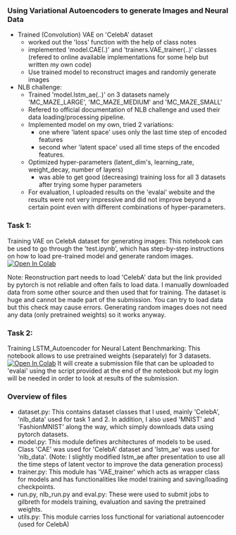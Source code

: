 ### Using Variational Autoencoders to generate Images and Neural Data
- Trained (Convolution) VAE on 'CelebA' dataset
    - worked out the 'loss' function with the help of class notes
    - implemented 'model.CAE(.)' and 'trainers.VAE_trainer(..)' classes (refered to online available implementations for some help but written my own code)
    - Use trained model to reconstruct images and randomly generate images
- NLB challenge:
    - Trained 'model.lstm_ae(..)' on 3 datasets namely 'MC_MAZE_LARGE', 'MC_MAZE_MEDIUM' and 'MC_MAZE_SMALL'
    - Refered to official documentation of NLB challenge and used their data loading/processing pipeline.
    - Implemented model on my own, tried 2 variations:
        - one where 'latent space' uses only the last time step of encoded features
        - second wher 'latent space' used all time steps of the encoded features.
    - Optimized hyper-parameters (latent_dim's, learning_rate, weight_decay, number of layers) 
        - was able to get good (decreasing) training loss for all 3 datasets after trying some hyper parameters
    - For evaluation, I uploaded results on the 'evalai' website and the results were not very impressive and did not improve beyond a certain point even with different combinations of hyper-parameters.
 

### Task 1:
Training VAE on CelebA dataset for generating images:
This notebook can be used to go through the 'test.ipynb', which has step-by-step instructions on how to load pre-trained model and generate random images.
[![Open In Colab](https://colab.research.google.com/assets/colab-badge.svg)](https://colab.research.google.com/github/bilalhsp/VAE/blob/main/test.ipynb)

Note: Reonstruction part needs to load 'CelebA' data but the link provided by pytorch is not reliable and often fails to load data. I manually downloaded data from some other source and then used that for training. The dataset is huge and cannot be made part of the submission. You can try to load data but this check may cause errors. Generating random images does not need any data (only pretrained weights) so it works anyway.


### Task 2:
Training LSTM_Autoencoder for Neural Latent Benchmarking:
This notebook allows to use pretrained weights (separately) for 3 datasets.
[![Open In Colab](https://colab.research.google.com/assets/colab-badge.svg)](https://colab.research.google.com/github/bilalhsp/VAE/blob/main/nlb_data.ipynb)
 It will create a submission file that can be uploaded to 'evalai' using the script provided at the end of the notebook but my login will be needed in order to look at results of the submission.

### Overview of files
- dataset.py: This contains dataset classes that I used, mainly 'CelebA', 'nlb_data' used for task 1 and 2. In addition, I also used 'MNIST' and 'FashionMNIST' along the way, which simply downloads data using pytorch datasets.
- model.py: This module defines architectures of models to be used. Class 'CAE' was used for 'CelebA' dataset and 'lstm_ae' was used for 'nlb_data'. (Note: I slightly modified lstm_ae after presentation to use all the time steps of latent vector to improve the data generation process)
- trainer.py: This module has 'VAE_trainer' which acts as wrapper class for models and has functionalities like model training and saving/loading checkpoints.
- run.py, nlb_run.py and eval.py: These were used to submit jobs to gilbreth for models training, evaluation and saving the pretrained weights.
- utils.py: This module carries loss functional for variational autoencoder (used for CelebA) 
